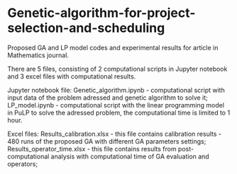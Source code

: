 # Genetic-algorithm-for-project-selection-and-scheduling
Proposed GA and LP model codes and experimental results for article in Mathematics journal. 

There are 5 files, consisting of 2 computational scripts in Jupyter notebook and 3 excel files with computational results. 

Jupyter notebook file:
Genetic_algorithm.ipynb - computational script with input data of the problem adressed and genetic algorithm to solve it; 
LP_model.ipynb - computational script with the linear programming model in PuLP to solve the adressed problem, the computational time is limited to 1 hour.

Excel files:
Results_calibration.xlsx - this file contains calibration results - 480 runs of the proposed GA with different GA parameters settings;
Results_operator_time.xlsx - this file contains results from post-computational analysis with computational time of GA evaluation and operators;
